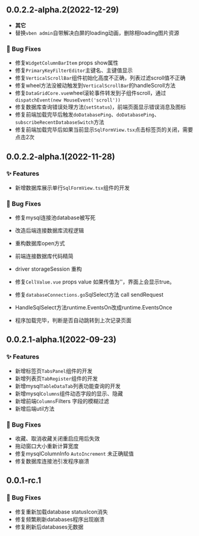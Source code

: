 ## 0.0.2.2-alpha.2(2022-12-29)

- **其它**
- 替换`vben admin`自带解决白屏的loading动画，删除相loading图片资源 

### 🐛 Bug Fixes
- 修复`WidgetColumnBarItem` props show属性
- 修复`PrimaryKeyFilterEditor`主键名、主键值显示
- 修复`VerticalScrollBar`组件初始化高度不正确，列表过滤scroll值不正确
- 修复wheel方法没被动触发到`VerticalScrollBar`的handleScroll方法
- 修复`DataGridCore.vue`wheel滚轮事件转发到子组件scroll，通过`dispatchEvent(new MouseEvent('scroll'))`
- 修复数据库查询错误处理方法(`setStatus`)，前端页面显示错误消息及图标
- 修复前端加载完毕后触发`doDatabasePing`、`doDatabasePing`、`subscribeRecentDatabaseSwitch`方法
- 修复前端加载完毕后如果当前显示`SqlFormView.tsx`点击标签页的关闭，需要点击2次

## 0.0.2.2-alpha.1(2022-11-28)

### ✨ Features
- 新增数据库展示单行`SqlFormView.tsx`组件的开发

### 🐛 Bug Fixes
- 修复mysql连接池database被写死
- 改造后端连接数据库流程逻辑
- 重构数据库open方式
- 前端连接数据库代码精简
- driver storageSession 重构
- 修复`CellValue.vue` props value 如果传值为''，界面上会显示true。
- 修复`databaseConnections.go`SqlSelect方法 call sendRequest

- HandleSqlSelect方法runtime.EventsOn改成runtime.EventsOnce
- 程序加载完毕，判断是否自动跳转到上次记录页面

## 0.0.2.1-alpha.1(2022-09-23)

### ✨ Features

- 新增标签页`TabsPanel`组件的开发
- 新增列表页`TabRegister`组件的开发
- 新增mysql`TableDataTab`列表功能查询的开发
- 新增mysql`Columns`组件动态字段的显示、隐藏
- 新增前端`Columns`Filters 字段的模糊过滤
- 新增后端util方法

### 🐛 Bug Fixes
- 收藏、取消收藏关闭重启应用后失效
- 拖动窗口大小重新计算宽度
- 修复mysqlColumnInfo `AutoIncrement` 未正确赋值
- 修复数据库连接池引发程序崩溃



## 0.0.1-rc.1

### 🐛 Bug Fixes

- 修复重新加载database statusIcon消失
- 修复频繁刷新databases程序出现崩溃
- 修复刷新后databases无数据
